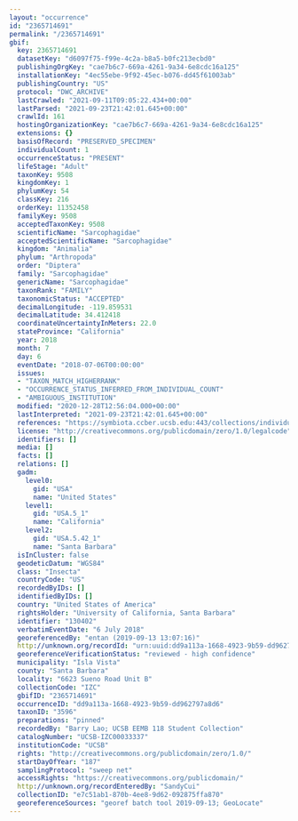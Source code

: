 ```yaml
---
layout: "occurrence"
id: "2365714691"
permalink: "/2365714691"
gbif:
  key: 2365714691
  datasetKey: "d6097f75-f99e-4c2a-b8a5-b0fc213ecbd0"
  publishingOrgKey: "cae7b6c7-669a-4261-9a34-6e8cdc16a125"
  installationKey: "4ec55ebe-9f92-45ec-b076-dd45f61003ab"
  publishingCountry: "US"
  protocol: "DWC_ARCHIVE"
  lastCrawled: "2021-09-11T09:05:22.434+00:00"
  lastParsed: "2021-09-23T21:42:01.645+00:00"
  crawlId: 161
  hostingOrganizationKey: "cae7b6c7-669a-4261-9a34-6e8cdc16a125"
  extensions: {}
  basisOfRecord: "PRESERVED_SPECIMEN"
  individualCount: 1
  occurrenceStatus: "PRESENT"
  lifeStage: "Adult"
  taxonKey: 9508
  kingdomKey: 1
  phylumKey: 54
  classKey: 216
  orderKey: 11352458
  familyKey: 9508
  acceptedTaxonKey: 9508
  scientificName: "Sarcophagidae"
  acceptedScientificName: "Sarcophagidae"
  kingdom: "Animalia"
  phylum: "Arthropoda"
  order: "Diptera"
  family: "Sarcophagidae"
  genericName: "Sarcophagidae"
  taxonRank: "FAMILY"
  taxonomicStatus: "ACCEPTED"
  decimalLongitude: -119.859531
  decimalLatitude: 34.412418
  coordinateUncertaintyInMeters: 22.0
  stateProvince: "California"
  year: 2018
  month: 7
  day: 6
  eventDate: "2018-07-06T00:00:00"
  issues:
  - "TAXON_MATCH_HIGHERRANK"
  - "OCCURRENCE_STATUS_INFERRED_FROM_INDIVIDUAL_COUNT"
  - "AMBIGUOUS_INSTITUTION"
  modified: "2020-12-28T12:56:04.000+00:00"
  lastInterpreted: "2021-09-23T21:42:01.645+00:00"
  references: "https://symbiota.ccber.ucsb.edu:443/collections/individual/index.php?occid=130402"
  license: "http://creativecommons.org/publicdomain/zero/1.0/legalcode"
  identifiers: []
  media: []
  facts: []
  relations: []
  gadm:
    level0:
      gid: "USA"
      name: "United States"
    level1:
      gid: "USA.5_1"
      name: "California"
    level2:
      gid: "USA.5.42_1"
      name: "Santa Barbara"
  isInCluster: false
  geodeticDatum: "WGS84"
  class: "Insecta"
  countryCode: "US"
  recordedByIDs: []
  identifiedByIDs: []
  country: "United States of America"
  rightsHolder: "University of California, Santa Barbara"
  identifier: "130402"
  verbatimEventDate: "6 July 2018"
  georeferencedBy: "entan (2019-09-13 13:07:16)"
  http://unknown.org/recordId: "urn:uuid:dd9a113a-1668-4923-9b59-dd962797a8d6"
  georeferenceVerificationStatus: "reviewed - high confidence"
  municipality: "Isla Vista"
  county: "Santa Barbara"
  locality: "6623 Sueno Road Unit B"
  collectionCode: "IZC"
  gbifID: "2365714691"
  occurrenceID: "dd9a113a-1668-4923-9b59-dd962797a8d6"
  taxonID: "3596"
  preparations: "pinned"
  recordedBy: "Barry Lao; UCSB EEMB 118 Student Collection"
  catalogNumber: "UCSB-IZC00033337"
  institutionCode: "UCSB"
  rights: "http://creativecommons.org/publicdomain/zero/1.0/"
  startDayOfYear: "187"
  samplingProtocol: "sweep net"
  accessRights: "https://creativecommons.org/publicdomain/"
  http://unknown.org/recordEnteredBy: "SandyCui"
  collectionID: "e7c51ab1-870b-4ee8-9d62-092875ffa870"
  georeferenceSources: "georef batch tool 2019-09-13; GeoLocate"
---
```

